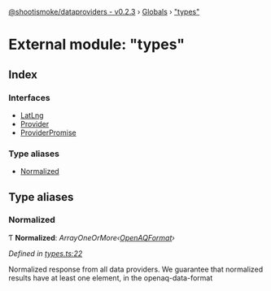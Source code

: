 [@shootismoke/dataproviders - v0.2.3](../README.md) › [Globals](../globals.md) › ["types"](_types_.md)

# External module: "types"

## Index

### Interfaces

* [LatLng](../interfaces/_types_.latlng.md)
* [Provider](../interfaces/_types_.provider.md)
* [ProviderPromise](../interfaces/_types_.providerpromise.md)

### Type aliases

* [Normalized](_types_.md#normalized)

## Type aliases

###  Normalized

Ƭ **Normalized**: *ArrayOneOrMore‹[OpenAQFormat](_util_openaq_.md#openaqformat)›*

*Defined in [types.ts:22](https://github.com/shootismoke/common/blob/73ace9d/packages/dataproviders/src/types.ts#L22)*

Normalized response from all data providers. We guarantee that normalized
results have at least one element, in the openaq-data-format
